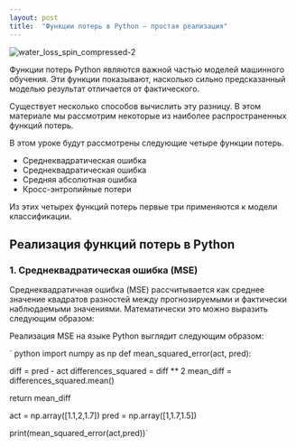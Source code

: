 ```yaml
---
layout: post
title:  "Функции потерь в Python — простая реализация"
---
```

![water_loss_spin_compressed-2](https://github.com/UzunDemir/uzundemir.github.io/assets/94790150/676855f4-9ea9-44d9-9cdd-ce032c523a82)

Функции потерь Python являются важной частью моделей машинного обучения. Эти функции показывают, насколько сильно предсказанный моделью результат отличается от фактического.

Существует несколько способов вычислить эту разницу. В этом материале мы рассмотрим некоторые из наиболее распространенных функций потерь.

В этом уроке будут рассмотрены следующие четыре функции потерь.

* Среднеквадратическая ошибка
* Среднеквадратическая ошибка
* Средняя абсолютная ошибка
* Кросс-энтропийные потери

Из этих четырех функций потерь первые три применяются к модели классификации.

## Реализация функций потерь в Python

### 1. Среднеквадратическая ошибка (MSE)

Среднеквадратичная ошибка (MSE) рассчитывается как среднее значение квадратов разностей между прогнозируемыми и фактически наблюдаемыми значениями. Математически это можно выразить следующим образом:

Реализация MSE на языке Python выглядит следующим образом:

` python
import numpy as np
def mean_squared_error(act, pred):

   diff = pred - act
   differences_squared = diff ** 2
   mean_diff = differences_squared.mean()
   
   return mean_diff

act = np.array([1.1,2,1.7])
pred = np.array([1,1.7,1.5])

print(mean_squared_error(act,pred))`

